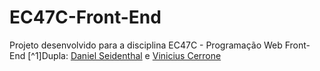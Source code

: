 # EC47C-Front-End
Projeto desenvolvido para a disciplina EC47C - Programação Web Front-End
[^1]Dupla: [Daniel Seidenthal](https://github.com/Seidenthal) e [Vinicius Cerrone](https://github.com/Cerronera)
